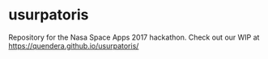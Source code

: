 # usurpatoris
Repository for the Nasa Space Apps 2017 hackathon.
Check out our WIP at https://quendera.github.io/usurpatoris/

